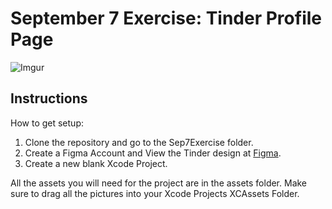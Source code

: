 # September 7 Exercise: Tinder Profile Page
![Imgur](https://i.imgur.com/L2hQUub.png)

## Instructions
How to get setup:

1. Clone the repository and go to the Sep7Exercise folder.
2. Create a Figma Account and View the Tinder design at [Figma](https://www.figma.com/file/S2CvHqP1e6N14LMUdjOjgIxf/Untitled?node-id=0%3A1).
3. Create a new blank Xcode Project.

All the assets you will need for the project are in the assets folder. Make sure to drag all the pictures into your Xcode Projects XCAssets Folder.
